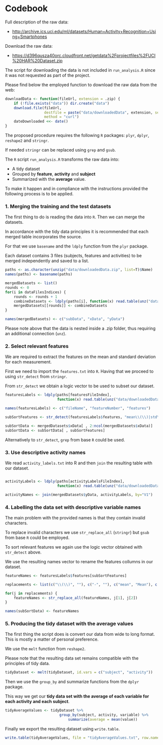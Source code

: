# Codebook

Full description of the raw data:
* http://archive.ics.uci.edu/ml/datasets/Human+Activity+Recognition+Using+Smartphones

Download the raw data:
* https://d396qusza40orc.cloudfront.net/getdata%2Fprojectfiles%2FUCI%20HAR%20Dataset.zip 

The script for downloading the data is not included in ```run_analysis.R``` since it was not requested as part of the project. 

Please find below the employed function to download the raw data from the web:

~~~r
downloadData <- function(fileUrl, extension = .zip) {
    if (!file.exists("data")) dir.create("data")
    download.file(fileUrl,
                  destfile = paste("data/downloadedData", extension, sep=""),
                  method = "curl")
    dateDownloaded <<- date()
}
~~~

The proposed procedure requires the following ```R``` packages: ```plyr```,  ```dplyr```,  ```reshape2``` and ```stringr```.

If needed ```stringr``` can be replaced using ```grep``` and ```gsub```.

The ```R``` script ```run_analysis.R``` transforms the raw data into:
* A tidy dataset
* Grouped by **feature**, **activity** and **subject**
* Summarized with the **average** value.

To make it happen and in compliance with the instructions provided the following process is to be applied.

### 1. Merging the training and the test datasets

The first thing to do is reading the data into ```R```. Then we can merge the datasets.

In accordance with the tidy data principles it is recommended that each merged table incorporates the source. 

For that we use ```basename``` and the ```ldply``` function from the ```plyr``` package.

Each dataset contains 3 files (subjects, features and activities) to be merged independently and saved to a list.

~~~r
paths <- as.character(unzip("data/downloadedData.zip", list=T)$Name)
names(paths) <- basename(paths)

mergedDatasets <- list()
rounds <- 0
for(i in dataFilesIndices) {
    rounds <- rounds + 1
    combineDatasets <- ldply(paths[i], function(x) read.table(unz("data/downloadedData.zip", x)))
    mergedDatasets[[rounds]] <- combineDatasets
}

names(mergedDatasets) <- c("subData", "xData", "yData")
~~~

Please note above that the data is nested inside a .zip folder, thus requiring an additional connection (```unz```).

### 2. Select relevant features

We are required to extract the features on the mean and standard deviation for each measurement.

First we need to import the ```features.txt``` into ```R```. Having that we proceed  to using ```str_detect``` from ```stringr```.

From ```str_detect``` we obtain a logic vector to be used to subset our dataset.

~~~r
featuresLabels <- ldply(paths[featuresFileIndex], 
                        function(x) read.table(unz("data/downloadedData.zip", x)))

names(featuresLabels) <- c("fileName", "featureNumber", "features")

subSortFeatures <- str_detect(featuresLabels$features, "mean\\(\\)|std\\(\\)")

subSortData <- mergedDatasets$xData[ , 2:ncol(mergedDatasets$xData)]
subSortData <- subSortData[ , subSortFeatures]
~~~

Alternatively to ```str_detect```, ```grep``` from base ```R``` could be used.

### 3. Use descriptive activity names

We read ```activity_labels.txt``` into R and then ```join``` the resulting table with our dataset.

~~~r

activityLabels <- ldply(paths[activityLabelsFileIndex],
                        function(x) read.table(unz("data/downloadedData.zip", x)))

activityNames <- join(mergedDatasets$yData, activityLabels, by="V1")
~~~

### 4. Labelling the data set with descriptive variable names

The main problem with the provided names is that they contain invalid characters.

To replace invalid characters we use ```str_replace_all``` (```stringr```) but ```gsub``` from base ```R``` could be employed.

To sort relevant features we again use the logic vector obtained with ```str_detect``` above.

We use the resulting names vector to rename the features collumns in our dataset.

~~~r
featureNames <- featuresLabels$features[subSortFeatures]

replacements <- list(c("\\(\\)", ""), c("-", ""), c("mean", "Mean"), c("std", "Std"))

for(j in replacements) {
    featureNames <- str_replace_all(featureNames, j[1], j[2])
}

names(subSortData) <- featureNames
~~~

### 5. Producing the tidy dataset with the average values

The first thing the script does is convert our data from wide to long format. This is mostly a matter of personal preference.

We use the ```melt``` function from ```reshape2```.

Please note that the resulting data set remains compatible  with the principles of tidy data.

~~~r
tidyDataset <- melt(tidyDataset, id.vars = c("subject", "activity"))
~~~

Then we use the ```group_by``` and summarize functions from the ```dplyr``` package. 

This way we get our **tidy data set with the average of each variable for each activity and each subject**.

~~~r
tidyAverageValues <- tidyDataset %>%
                         group_by(subject, activity, variable) %>%
                             summarize(average = mean(value))
~~~

Finally we export the resulting dataset using ```write.table```.

~~~r
write.table(tidyAverageValues, file = "tidyAverageValues.txt", row.names = FALSE)
~~~